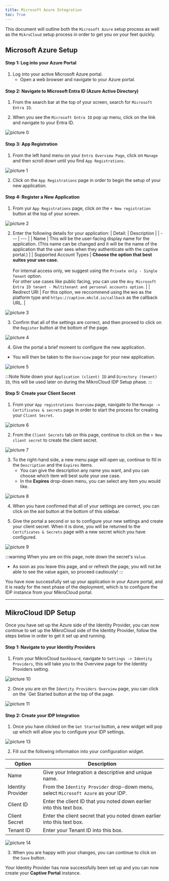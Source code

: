 ```yaml
---
title: Microsoft Azure Integration
toc: True
---
```


This document will outline both the `Microsoft Azure` setup process as well as the `MikroCloud` setup process in order to get you on your feet quickly.

## Microsoft Azure Setup
#### Step 1: Log into your Azure Portal
1. Log into your active Microsoft Azure portal.
   * Open a web browser and navigate to your Azure portal.

#### Step 2: Navigate to Microsoft Entra ID (Azure Active Directory)
1. From the search bar at the top of your screen, search for `Microsoft Entra ID`.

2. When you see the `Microsoft Entra ID` pop up menu, click on the link and navigate to your Entra ID.
<!-- Insert Image -->
![picture 0](https://cdn.mkcld.io/3f2efacda699285ab58c563fab50adc050d92b674d46cb9d45134e5dafbb9718.png)  

#### Step 3: App Registration
1. From the left hand menu on your `Entra Overview Page`, click on `Manage` and then scroll down until you find `App Registrations`.
<!-- Insert Image -->
![picture 1](https://cdn.mkcld.io/51ae8f58a977b8c6905e808a71bbe065c281c43eaa41c9800cfe80f4a81d98c7.png)  

2. Click on the `App Registrations` page in order to begin the setup of your new application.

#### Step 4: Register a New Application
1. From yur `App Registrations` page, click on the `+ New registration` button at the top of your screen.
<!-- Insert Image -->
![picture 2](https://cdn.mkcld.io/1512f2acc62621b18c859f94cbc70559ba2c9bf08819d45865ab4300b092f438.png)  

2. Enter the following details for your application:
    | Detail: | Description |
    | --- | --- |
    | Name | This will be the user-facing display name for the application. (This name can be changed and it will be the name of the application that the user sees when they authenticate with the captive portal.) |
    | Supported Account Types | **Choose the option that best suites your use case.** <br> <br> For internal access only, we suggest using the `Private only - Single Tenant` option. <br> For other use cases like public facing, you can use the `Any Microsoft Entra ID tenant - Multitenant and personal accounts option`. |
    | Redirect URI | For this option, we reccommend using the `Web` as the platform type and `https://captive.mkcld.io/callback` as the callback URL. |
<!-- Insert Image -->
![picture 3](https://cdn.mkcld.io/bb00a8ec847ac90071c66e34cae07d13eb97d9e91c61c63a1dbfc1347996a369.png)  

3. Confirm that all of the settings are correct, and then proceed to click on the `Register` button at the bottom of the page.
<!-- Insert Image -->
![picture 4](https://cdn.mkcld.io/b2ca33e1b6c6af56be6f044a346120e8de2670f04d837f3242371fda04f4d802.png)  

4. Give the portal a brief moment to configure the new application.
* You will then be taken to the `Overview` page for your new application.
<!-- Insert Image -->
![picture 5](https://cdn.mkcld.io/93bb6e7f09924d07e7b6e6948774bfa6d94f9e3d1560a9a7df2bedafcfdded6f.png)  

:::Note
Note down your `Application (client) ID` and `Directory (tenant) ID`, this will be used later on during the MikroCloud IDP Setup phase.
:::

#### Step 5: Create your Client Secret
1. From your `App registrations Overview` page, navigate to the `Manage -> Certificates & secrets` page in order to start the process for creating your `Client Secret`.
<!-- Insert Image -->
![picture 6](https://cdn.mkcld.io/9c2cd9f6f81c3706f59172ebf9b50ac59c16b29e57fbba659939d92183fbc96e.png)  

2. From the `Client Secrets` tab on this page, continue to click on the `+ New client secret` to create the client secret.
<!-- Insert Image -->
![picture 7](https://cdn.mkcld.io/44f1e20acd62a92763b9da90593feba972bced1d505a83e4fe77f0aa4bde1f14.png)  

3. To the right-hand side, a new menu page will open up, continue to fill in the `Description` and the `Expires` items.
    * You can give the description any name you want, and you can choose which item will best suite your use case.
    * In the **Expires** drop-down menu, you can select any item you would like.
<!-- Insert Image -->
![picture 8](https://cdn.mkcld.io/bf3a7893627995b1e145c7064f26fc7605b234f143460c20bae8bf1f9614ee75.png)  

4. When you have confirmed that all of your settings are correct, you can click on the `Add` button at the bottom of this sidebar.

5. Give the portal a second or so to configure your new settings and create your client secret. When it is done, you will be returned to the `Certificates & Secrets` page with a new secret which you have configured.
<!-- Insert Image -->
![picture 9](https://cdn.mkcld.io/c27924e39eac947fbd4e3352b75b807d9c65e73aa75ccceec90b29a857cf7aef.png)  

:::warning
When you are on this page, note down the secret's `Value`.
* As soon as you leave this page, and or refresh the page, you will not be able to see the value again, so proceed cautiously!
:::

You have now successfully set up your application in your Azure portal, and it is ready for the next phase of the deployment, which is to configure the IDP instance from your MikroCloud portal.

---
## MikroCloud IDP Setup
Once you have set up the Azure side of the Identity Provider, you can now continue to set up the MikroCloud side of the Identity Provider, follow the steps below in order to get it set up and running.

#### Step 1: Navigate to your Identity Providers
1. From your MikroCloud `Dashboard`, navigate to `Settings -> Identity Providers`, this will take you to the Overview page for the Identity Providers setting.
<!-- Insert Image -->
![picture 10](https://cdn.mkcld.io/d9908289ea65b7c1b7a2776ad188ad9d0fa27d36d6540a2beed7ba8a09684bdc.png)  

2. Once you are on the `Identity Providers Overview` page, you can click on the `Get Started button at the top of the page.
<!-- Insert Image -->
![picture 11](https://cdn.mkcld.io/cec22f30fb509056bc7191c5f1e97bfecb6d6f610e60327b2ab4089d2173c3c1.png)  

#### Step 2: Create your IDP Integration
1. Once you have clicked on the `Get Started` button, a new widget will pop up which will allow you to configure your IDP settings.
<!-- Insert Image -->
![picture 13](https://cdn.mkcld.io/12134b09618c7dc6cdbd8dc85805d410d78f62656b0b226d37ad77d9d396b3dd.png)  

2. Fill out the following information into your configuration widget.

| Option | Description |
| --- | --- |
| Name | Give your Integration a descriptive and unique name. |
| Identity Provider | From the `Identity Provider` drop-down menu, select `Microsoft Azure` as your IDP. |
| Client ID | Enter the client ID that you noted down earlier into this text box. |
| Client Secret | Enter the client secret that you noted down earlier into this text box. |
| Tenant ID | Enter your Tenant ID into this box. |
<!-- Insert Image -->
![picture 14](https://cdn.mkcld.io/f7f6c37f6fd94d3c0bb766060aebd2510c5fc4f549bde0c95598a4827a88da3f.png)  

3. When you are happy with your changes, you can continue to click on the `Save` button.

Your Identity Provider has now successfully been set up and you can now create your **Captive Portal** instance.

